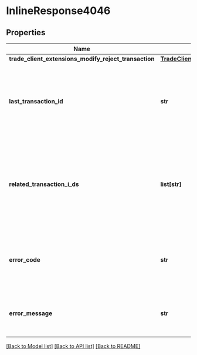 # InlineResponse4046

## Properties
Name | Type | Description | Notes
------------ | ------------- | ------------- | -------------
**trade_client_extensions_modify_reject_transaction** | [**TradeClientExtensionsModifyRejectTransaction**](TradeClientExtensionsModifyRejectTransaction.md) |  | [optional] 
**last_transaction_id** | **str** | The ID of the most recent Transaction created for the Account. Only present if the Account exists. | [optional] 
**related_transaction_i_ds** | **list[str]** | The IDs of all Transactions that were created while satisfying the request. Only present if the Account exists. | [optional] 
**error_code** | **str** | The code of the error that has occurred. This field may not be returned for some errors. | [optional] 
**error_message** | **str** | The human-readable description of the error that has occurred. | [optional] 

[[Back to Model list]](../README.md#documentation-for-models) [[Back to API list]](../README.md#documentation-for-api-endpoints) [[Back to README]](../README.md)


